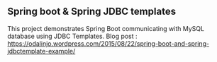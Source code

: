 ## Spring boot & Spring JDBC templates

This project demonstrates Spring Boot communicating with MySQL database using JDBC Templates. Blog post : https://odalinjo.wordpress.com/2015/08/22/spring-boot-and-spring-jdbctemplate-example/
